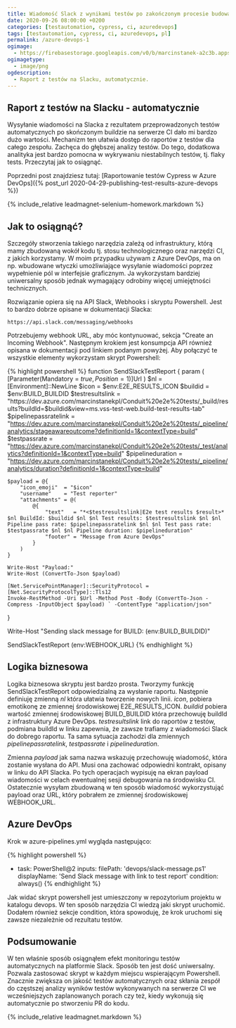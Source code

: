 ```yaml
---
title: Wiadomość Slack z wynikami testów po zakończonym procesie budowania na CI
date: 2020-09-26 08:00:00 +0200
categories: [testautomation, cypress, ci, azuredevops]
tags: [testautomation, cypress, ci, azuredevops, pl]
permalink: /azure-devops-1
ogimage:
  - https://firebasestorage.googleapis.com/v0/b/marcinstanek-a2c3b.appspot.com/o/azure-devops-1%2Fazure-devops-1.png?alt=media&token=794b4f9e-d113-4b78-a514-9f72082fd643
ogimagetype:
  - image/png
ogdescription:
  - Raport z testów na Slacku, automatycznie.
---
```


## Raport z testów na Slacku - automatycznie

Wysyłanie wiadomości na Slacka z rezultatem przeprowadzonych testów automatycznych po skończonym buildzie na serwerze CI dało mi bardzo dużo wartości. Mechanizm ten ułatwia dostęp do raportów z testów dla całego zespołu. Zachęca do głębszej analizy testów. Do tego, dodatkowa analityka jest bardzo pomocna w wykrywaniu niestabilnych testów, tj. flaky tests. Przeczytaj jak to osiągnąć.

Poprzedni post znajdziesz tutaj: [Raportowanie testów Cypress w Azure DevOps]({% post_url 2020-04-29-publishing-test-results-azure-devops %})

{% include_relative leadmagnet-selenium-homework.markdown %}

## Jak to osiągnąć?
   
   Szczegóły stworzenia takiego narzędzia zależą od infrastruktury, którą mamy zbudowaną wokół kodu tj. stosu technologicznego oraz narzędzi CI, z jakich korzystamy. W moim przypadku używam z Azure DevOps, ma on np. wbudowane wtyczki umożliwiające wysyłanie wiadomości poprzez wypełnienie pól w interfejsie graficznym. Ja wykorzystam bardziej uniwersalny sposób jednak wymagający odrobiny więcej umiejętności technicznych.

Rozwiązanie opiera się na API Slack, Webhooks i skryptu Powershell. Jest to bardzo dobrze opisane w dokumentacji Slacka: 

    https://api.slack.com/messaging/webhooks

Potrzebujemy webhook URL, aby móc kontynuować, sekcja "Create an Incoming Webhook". Następnym krokiem jest konsumpcja API również opisana w dokumentacji pod linkiem podanym powyżej. Aby połączyć te wszystkie elementy wykorzystam skrypt Powershell:

{% highlight powershell %}
function SendSlackTestReport {
    param (    
        [Parameter(Mandatory = $true, Position = 1)]$Url
    )
    $nl = [Environment]::NewLine
    $icon = $env:E2E_RESULTS_ICON
    $buildid = $env:BUILD_BUILDID
    $testresultslink = "https://dev.azure.com/marcinstanekpl/Conduit%20e2e%20tests/_build/results?buildId=$buildid&view=ms.vss-test-web.build-test-results-tab"
    $pipelinepassratelink = "https://dev.azure.com/marcinstanekpl/Conduit%20e2e%20tests/_pipeline/analytics/stageawareoutcome?definitionId=1&contextType=build"
    $testpassrate = "https://dev.azure.com/marcinstanekpl/Conduit%20e2e%20tests/_test/analytics?definitionId=1&contextType=build"
    $pipelineduration = "https://dev.azure.com/marcinstanekpl/Conduit%20e2e%20tests/_pipeline/analytics/duration?definitionId=1&contextType=build"

    $payload = @{
        "icon_emoji"  = "$icon"	
        "username"    = "Test reporter"
        "attachments" = @(
            @{
                "text"   = "*<$testresultslink|E2e test results $result>* $nl BuildId: $buildid $nl $nl Test results: $testresultslink $nl $nl Pipeline pass rate: $pipelinepassratelink $nl $nl Test pass rate: $testpassrate $nl $nl Pipeline duration: $pipelineduration"
                "footer" = "Message from Azure DevOps"
            }
        )
    }

    Write-Host "Payload:"
    Write-Host (ConvertTo-Json $payload)

    [Net.ServicePointManager]::SecurityProtocol = [Net.SecurityProtocolType]::Tls12
    Invoke-RestMethod -Uri $Url -Method Post -Body (ConvertTo-Json -Compress -InputObject $payload) ` -ContentType "application/json"
}

Write-Host "Sending slack message for BUILD: $($env:BUILD_BUILDID)"

SendSlackTestReport $($env:WEBHOOK_URL)
{% endhighlight %}

## Logika biznesowa
   
   Logika biznesowa skryptu jest bardzo prosta. Tworzymy funkcję SendSlackTestReport odpowiedzialną za wysłanie raportu. Następnie definiuję zmienną _nl_ która ułatwia tworzenie nowych linii. _icon_, pobiera emotikonę ze zmiennej środowiskowej E2E_RESULTS_ICON. _buildid_ pobiera wartość zmiennej środowiskowej BUILD_BUILDID która przechowuję buildId z infrastruktury Azure DevOps. _testresultslink_ link do raportów z testów, podmiana buildId w linku zapewnia, że zawsze trafiamy z wiadomości Slack do dobrego raportu. Ta sama sytuacja zachodzi dla zmiennych _pipelinepassratelink_, _testpassrate_ i _pipelineduration_.
   
   Zmienna _payload_ jak sama nazwa wskazuję przechowuję wiadomość, która zostanie wysłana do API. Musi ona zachować odpowiedni kontrakt, opisany w linku do API Slacka. Po tych operacjach wypisuję na ekran payload wiadomości w celach ewentualnej sesji debugowania na środowisku CI. Ostatecznie wysyłam zbudowaną w ten sposób wiadomość wykorzystująć payload oraz URL, który pobrałem ze zmiennej środowiskowej WEBHOOK_URL.

## Azure DevOps

Krok w azure-pipelines.yml wygląda następująco:

{% highlight powershell %}
- task: PowerShell@2
  inputs:
    filePath: 'devops/slack-message.ps1'
  displayName: 'Send Slack message with link to test report' 
  condition: always()
{% endhighlight %}

Jak widać skrypt powershell jest umieszczony w repozytorium projektu w katalogu devops. W ten sposób narzędzia CI wiedzą jaki skrypt uruchomić. Dodałem również sekcje condition, która spowoduję, że krok uruchomi się zawsze niezależnie od rezultatu testów.

## Podsumowanie

W ten właśnie sposób osiągnąłem efekt monitoringu testów automatycznych na platformie Slack. Sposób ten jest dość uniwersalny. Pozwala zastosować skrypt w każdym miejscu wspierającym Powershell. Znacznie zwiększa on jakość testów automatycznych oraz skłania zespół do częstszej analizy wyników testów wykonywanych na serwerze CI we wcześniejszych zaplanowanych porach czy też, kiedy wykonują się automatycznie po stworzeniu PR do kodu.

{% include_relative leadmagnet.markdown %}
